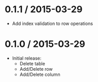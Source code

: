 0.1.1 / 2015-03-29
==================

* Add index validation to row operations


0.1.0 / 2015-03-29
==================

* Initial release:
  * Delete table
  * Add/Delete row
  * Add/Delete column 
